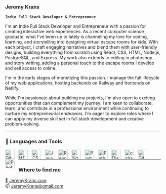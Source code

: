 ### Jeremy Krans

**`Indie Full Stack Developer & Entrepreneur`**

I'm an Indie Full Stack Developer and Entrepreneur with a passion for creating interactive web experiences. As a recent computer science graduate, what I've been up to lately is channeling my love for coding, learning, and storytelling into designing virtual escape rooms for kids. With each project, I craft engaging narratives and blend them with user-friendly designs, building everything from scratch using React, CSS, HTML, Node.js, PostgreSQL, and Express. My work also extends to editing in photoshop and story writing, adding a personal touch to the escape rooms I develop and sell access to online. 

I'm in the early stages of monetizing this passion. I manage the full lifecycle of my web applications, hosting backends on Railway and frontends on Netlify.

While I'm passionate about building my projects, I'm also open to exciting opportunities that can complement my journey. I am keen to collaborate, learn, and contribute in a professional environment while continuing to nurture my entrepreneurial endeavors. I'm eager to explore roles where I can apply my diverse skill set in full stack development and creative problem-solving.

---

### 🧰 Languages and Tools

<img align="left" alt="Git" width="30px" style="padding-right:10px;" src="https://cdn.jsdelivr.net/gh/devicons/devicon/icons/git/git-original.svg" />
<img align="left" alt="HTML" width="30px" style="padding-right:10px;" src="https://cdn.jsdelivr.net/gh/devicons/devicon/icons/html5/html5-plain.svg" />
<img align="left" alt="CSS" width="30px" style="padding-right:10px;" src="https://cdn.jsdelivr.net/gh/devicons/devicon/icons/css3/css3-plain.svg" />
<img align="left" alt="JavaScript" width="30px" style="padding-right:10px;" src="https://cdn.jsdelivr.net/gh/devicons/devicon/icons/javascript/javascript-plain.svg" />
<img align="left" alt="React" width="30px" style="padding-right:10px;" src="https://cdn.jsdelivr.net/gh/devicons/devicon/icons/react/react-original.svg" />
<img align="left" alt="NodeJS" width="30px" style="padding-right:10px;" src="https://cdn.jsdelivr.net/gh/devicons/devicon/icons/nodejs/nodejs-original.svg" />
<img align="left" alt="Postgre" width="30px" style="padding-right:10px;" src="https://cdn-icons-png.flaticon.com/512/5968/5968342.png" />
<img align="left" alt="Python" width="30px" style="padding-right:10px;" src="https://cdn.jsdelivr.net/gh/devicons/devicon/icons/python/python-plain.svg" />
<img align="left" alt="Django" width="30px" style="padding-right:10px;" src="https://www.freewear.org/images/articles/detail/FW0548_Dise%C3%B1o.png" />
<img align="left" alt="csharp" width="30px" style="padding-right:10px;" src="https://cdn-icons-png.flaticon.com/512/6132/6132221.png" />
<img align="left" alt="GitHub" width="30px" style="padding-right:10px;" src="https://cdn-icons-png.flaticon.com/512/1051/1051275.png" />
<img align="left" alt="PhotoShop" width="30px" style="padding-right:10px;" src="https://cdn-icons-png.flaticon.com/512/5968/5968520.png" />
<br />

---

### Where to find me

🌱 [JeremyKrans.com][website] <br />
📫 JeremyKrans@gmail.com

<!--
**Jkrans/Jkrans** is a ✨ _special_ ✨ repository because its `README.md` (this file) appears on your GitHub profile.

Here are some ideas to get you started:

- 🔭 I’m currently working on ...
- 🌱 I’m currently learning ...
- 👯 I’m looking to collaborate on ...
- 🤔 I’m looking for help with ...
- 💬 Ask me about ...
- 📫 How to reach me: ...
- 😄 Pronouns: ...
- ⚡ Fun fact: ...
-->

[website]: https://jeremykrans.com
